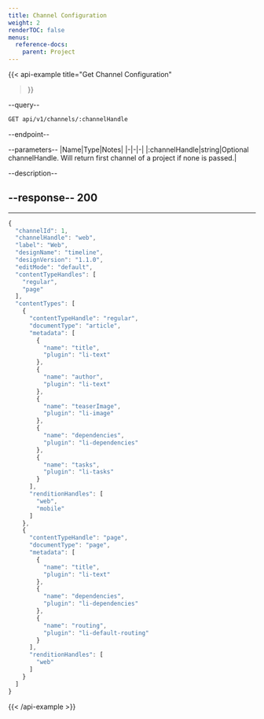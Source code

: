 ```yaml
---
title: Channel Configuration
weight: 2
renderTOC: false
menus:
  reference-docs:
    parent: Project
---
```


{{< api-example
  title="Get Channel Configuration"
>}}

--query--

```bash
GET api/v1/channels/:channelHandle
```

--endpoint--

--parameters--
|Name|Type|Notes|
|-|-|-|
|:channelHandle|string|Optional channelHandle. Will return first channel of a project if none is passed.|

--description--

--response--
200
---
---
```js
{
  "channelId": 1,
  "channelHandle": "web",
  "label": "Web",
  "designName": "timeline",
  "designVersion": "1.1.0",
  "editMode": "default",
  "contentTypeHandles": [
    "regular",
    "page"
  ],
  "contentTypes": [
    {
      "contentTypeHandle": "regular",
      "documentType": "article",
      "metadata": [
        {
          "name": "title",
          "plugin": "li-text"
        },
        {
          "name": "author",
          "plugin": "li-text"
        },
        {
          "name": "teaserImage",
          "plugin": "li-image"
        },
        {
          "name": "dependencies",
          "plugin": "li-dependencies"
        },
        {
          "name": "tasks",
          "plugin": "li-tasks"
        }
      ],
      "renditionHandles": [
        "web",
        "mobile"
      ]
    },
    {
      "contentTypeHandle": "page",
      "documentType": "page",
      "metadata": [
        {
          "name": "title",
          "plugin": "li-text"
        },
        {
          "name": "dependencies",
          "plugin": "li-dependencies"
        },
        {
          "name": "routing",
          "plugin": "li-default-routing"
        }
      ],
      "renditionHandles": [
        "web"
      ]
    }
  ]
}
```

{{< /api-example >}}
